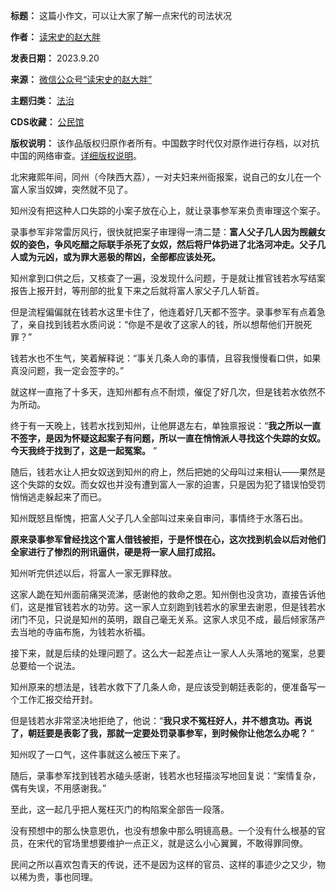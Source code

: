 

**标题：** 这篇小作文，可以让大家了解一点宋代的司法状况  

**作者：** [读宋史的赵大胖](https://chinadigitaltimes.net/space/读宋史的赵大胖)  

**发表日期：** 2023.9.20  

**来源：** [微信公众号“读宋史的赵大胖”](https://web.archive.org/web/20230919204509/https://mp.weixin.qq.com/s/ZTivpCYlZR9EmxfHUIcvTw)  

**主题归类：** [法治](https://chinadigitaltimes.net/space/法治)  

**CDS收藏：** [公民馆](https://chinadigitaltimes.net/space/%E5%85%AC%E6%B0%91%E9%A6%86)  

**版权说明：** 该作品版权归原作者所有。中国数字时代仅对原作进行存档，以对抗中国的网络审查。[详细版权说明](https://chinadigitaltimes.net/chinese/copyright)。


北宋雍熙年间，同州（今陕西大荔），一对夫妇来州衙报案，说自己的女儿在一个富人家当奴婢，突然就不见了。


知州没有把这种人口失踪的小案子放在心上，就让录事参军来负责审理这个案子。


录事参军非常雷厉风行，很快就把案子审理得一清二楚：**富人父子几人因为觊觎女奴的姿色，争风吃醋之际联手杀死了女奴，然后将尸体扔进了北洛河冲走。父子几人或为元凶，或为罪大恶极的帮凶，全部都应该处死。** 


知州拿到口供之后，又核查了一遍，没发现什么问题，于是就让推官钱若水写结案报告上报开封，等刑部的批复下来之后就将富人家父子几人斩首。


但是流程偏偏就在钱若水这里卡住了，他连着好几天都不签字。录事参军有点着急了，亲自找到钱若水质问说：“你是不是收了这家人的钱，所以想帮他们开脱死罪？”


钱若水也不生气，笑着解释说：“事关几条人命的事情，且容我慢慢看口供，如果真没问题，我一定会签字的。”


就这样一直拖了十多天，连知州都有点不耐烦，催促了好几次，但是钱若水依然不为所动。


终于有一天晚上，钱若水找到知州，让他屏退左右，单独禀报说：“**我之所以一直不签字，是因为怀疑这起案子有问题，所以一直在悄悄派人寻找这个失踪的女奴。今天我终于找到了，这是一起冤案。** ”


随后，钱若水让人把女奴送到知州的府上，然后把她的父母叫过来相认——果然是这个失踪的女奴。而女奴也并没有遭到富人一家的迫害，只是因为犯了错误怕受罚悄悄逃走躲起来了而已。


知州既怒且惭愧，把富人父子几人全部叫过来亲自审问，事情终于水落石出。


**原来录事参军曾经找这个富人借钱被拒，于是怀恨在心，这次找到机会以后对他们全家进行了惨烈的刑讯逼供，硬是将一家人屈打成招。** 


知州听完供述以后，将富人一家无罪释放。


这家人跪在知州面前痛哭流涕，感谢他的救命之恩。知州倒也没贪功，直接告诉他们，这是推官钱若水的功劳。这一家人立刻跑到钱若水的家里去谢恩，但是钱若水闭门不见，只说是知州的英明，跟自己毫无关系。这家人求见不成，最后倾家荡产去当地的寺庙布施，为钱若水祈福。


接下来，就是后续的处理问题了。这么大一起差点让一家人人头落地的冤案，总要总要给一个说法。


知州原来的想法是，钱若水救下了几条人命，是应该受到朝廷表彰的，便准备写一个工作汇报交给开封。


但是钱若水非常坚决地拒绝了，他说：“**我只求不冤枉好人，并不想贪功。再说了，朝廷要是表彰了我，那就一定要处罚录事参军，到时候你让他怎么办呢？** ”


知州叹了一口气，这件事就这么被压下来了。


随后，录事参军找到钱若水磕头感谢，钱若水也轻描淡写地回复说：“案情复杂，偶有失误，不用感谢我。”


至此，这一起几乎把人冤枉灭门的构陷案全部告一段落。


没有预想中的那么快意恩仇，也没有想象中那么明镜高悬。一个没有什么根基的官员，在宋代的官场里想要维护一点正义，就是这么小心翼翼，不敢得罪同僚。


民间之所以喜欢包青天的传说，还不是因为这样的官员、这样的事迹少之又少，物以稀为贵，事也同理。

